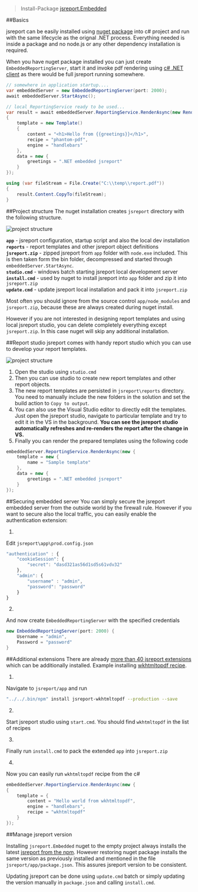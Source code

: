 > Install-Package [jsreport.Embedded](https://www.nuget.org/packages/jsreport.Embedded)

##Basics

jsreport can be easily installed using [nuget package](https://www.nuget.org/packages/jsreport.Embedded) into c# project and run with the same lifecycle as the orignal .NET process. Everything needed is inside a package and no node.js or any other dependency installation is required.

When you have nuget package installed you can just create `EmbeddedReportingServer`, start it and invoke pdf rendering using [c# .NET client](https://jsreport.net/learn/net-client) as there would be full jsreport running somewhere.

```c#
// somewhere in application startup....
var embeddedServer = new EmbeddedReportingServer(port: 2000);
await embeddedServer.StartAsync();

// local ReportingService ready to be used...
var result = await embeddedServer.ReportingService.RenderAsync(new RenderRequest()
{
    template = new Template()
    {
        content = "<h1>Hello from {{greetings}}</h1>",
        recipe = "phantom-pdf",
        engine = "handlebars"        
    },
    data = new {
	    greetings = ".NET embedded jsreport"
    }
});

using (var fileStream = File.Create("C:\\temp\\report.pdf"))
{
    result.Content.CopyTo(fileStream);
}
```

##Project structure
The nuget installation creates `jsreport` directory with the following structure.

![project structure](https://jsreport.net/screenshots/embedded-project.png?v=2)

**`app`** - jsreport configuration, startup script and also the local dev installation    
**`reports`** -  report templates and other jsreport object definitions    
**`jsreport.zip`** - zipped jsreport from `app` folder with `node.exe` included. This is then taken form the bin folder, decompressed and started through `embeddedServer.StartAsync`.    
**`studio.cmd`** - windows batch starting jsreport local development server    
**`install.cmd`** - used by nuget to install jsreport into `app` folder and zip it into  `jsreport.zip`    
**`update.cmd`** - update jsreport local installation and pack it into `jsreport.zip`    

Most often you should ignore from the source control `app/node_modules` and `jsreport.zip`, because these are always created during nuget install.

However if you are not interested in designing report templates and using local jsreport studio, you can delete completely everything except `jsreport.zip`. In this case nuget will skip any additional installation.

##Report studio
jsreport comes with handy report studio which you can use to develop your report templates. 

![project structure](https://jsreport.net/screenshots/vs-studio.gif)

1. Open the studio using `studio.cmd`
2.  Then you can use studio to create new report templates and other report objects. 
3. The new report templates are persisted in `jsreport\reports` directory. You need to manually include the new folders in the solution and set the build action to `Copy to output`.
4. You can also use the Visual Studio editor to directly edit the templates. Just open the jsreport studio, navigate to particular template and try to edit it in the VS in the background. **You can see the jsreport studio automatically refreshes and re-renders the report after the change in VS.**
5. Finally you can render the prepared templates using the following code

```cs
embeddedServer.ReportingService.RenderAsync(new {
    template = new {
        name = "Sample template" 
    },
    data = new {
	    greetings = ".NET embedded jsreport"
    }
});
```
 

##Securing embedded server
You can simply secure the jsreport embedded server from the outside world by the firewall rule. However if you want to secure also the local traffic, you can easily enable the authentication extension: 

1.
Edit `jsreport\app\prod.config.json`
```js
"authentication" : {
    "cookieSession": {
        "secret": "dasd321as56d1sd5s61vdv32"        
    },
    "admin": {
        "username" : "admin",
        "password": "password"
    }
}
```
2.
And now create `EmbeddedReportingServer` with the specified credentials
```cs
new EmbeddedReportingServer(port: 2000) {
	Username = "admin",
	Password = "password"
}	
```


##Additional extensions
There are already [more than 40 jsreport extensions](https://github.com/jsreport/jsreport-core#list-of-extensions) which can be additionally installed. Example installing [wkhtmltopdf recipe](https://jsreport.net/learn/wkhtmltopdf).

1.
Navigate to `jsreport/app` and run
```sh
"../../.bin/npm" install jsreport-wkhtmltopdf --production --save
```
2.
Start jsreport studio using `start.cmd`. You should find `wkhtmltopdf` in the list of recipes

3.
Finally run `install.cmd` to pack the extended `app` into `jsreport.zip`

4.
Now you can easily run `wkhtmltopdf`  recipe from the c#
```cs
embeddedServer.ReportingService.RenderAsync(new {
{
    template = {
        content = "Hello world from wkhtmltopdf",
        engine = "handlebars",
        recipe = "wkhtmltopdf"
    }
});
```

##Manage jsreport version

 Installing `jsreport.Embedded` nuget to the empty project always installs the latest [jsreport from the npm](https://www.npmjs.com/package/jsreport). However restoring nuget package installs the same version as previously installed and mentioned in the file `jsreport/app/package.json`. This assures jsreport version to be consistent. 

Updating jsreport can be done using `update.cmd` batch or simply updating the version manually in `package.json` and calling `install.cmd`.
